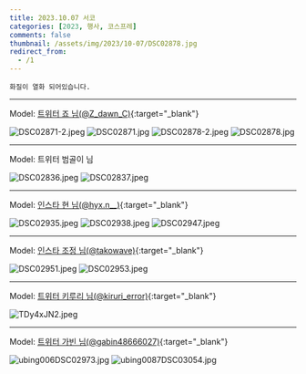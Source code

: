 ```yaml
---
title: 2023.10.07 서코
categories: [2023, 행사, 코스프레]
comments: false
thumbnail: /assets/img/2023/10-07/DSC02878.jpg
redirect_from:
  - /1
---
```


`화질이 열화 되어있습니다.`

---

Model: [트위터 죠 님(@Z_dawn_C)][죠]{:target="_blank"}

![DSC02871-2.jpeg](/assets/img/2023/10-07/DSC02871-2.jpeg)
![DSC02871.jpg](/assets/img/2023/10-07/DSC02871.jpg)
![DSC02878-2.jpeg](/assets/img/2023/10-07/DSC02878-2.jpeg)
![DSC02878.jpg](/assets/img/2023/10-07/DSC02878.jpg)

---

Model: 트위터 범골이 님

![DSC02836.jpeg](/assets/img/2023/10-07/DSC02836.jpeg)
![DSC02837.jpeg](/assets/img/2023/10-07/DSC02837.jpeg)

---

Model: [인스타 현 님(@hyx.n__)][현]{:target="_blank"}

![DSC02935.jpeg](/assets/img/2023/10-07/DSC02935.jpeg)
![DSC02938.jpeg](/assets/img/2023/10-07/DSC02938.jpeg)
![DSC02947.jpeg](/assets/img/2023/10-07/DSC02947.jpeg)

---

Model: [인스타 조정 님(@takowave)][조정]{:target="_blank"}

![DSC02951.jpeg](/assets/img/2023/10-07/DSC02951.jpeg)
![DSC02953.jpeg](/assets/img/2023/10-07/DSC02953.jpeg)

---

Model: [트위터 키루리 님(@kiruri_error)][키루리]{:target="_blank"}

![TDy4xJN2.jpeg](/assets/img/2023/10-07/TDy4xJN2.jpeg)

---

Model: [트위터 가빈 님(@gabin48666027)][가빈]{:target="_blank"}

![ubing006DSC02973.jpg](/assets/img/2023/10-07/ubing006DSC02973.jpg)
![ubing0087DSC03054.jpg](/assets/img/2023/10-07/ubing0087DSC03054.jpg)


[가빈]: https://x.com/gabin48666027
[키루리]: https://x.com/kiruri_error
[조정]: https://x.com/takowave
[죠]: https://x.com/Z_dawn_C
[현]: https://x.com/hyx.n__
